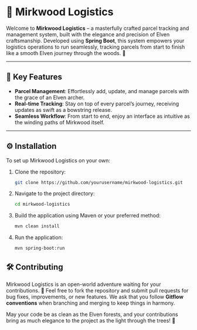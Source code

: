 # 🌿 Mirkwood Logistics

Welcome to **Mirkwood Logistics** – a masterfully crafted parcel tracking and management system, built with the elegance and precision of Elven craftsmanship. Developed using **Spring Boot**, this system empowers your logistics operations to run seamlessly, tracking parcels from start to finish like a smooth Elven journey through the woods. 🌲

---

## 🚚 **Key Features**

- **Parcel Management**: Effortlessly add, update, and manage parcels with the grace of an Elven archer.
- **Real-time Tracking**: Stay on top of every parcel’s journey, receiving updates as swift as a bowstring release.
- **Seamless Workflow**: From start to end, enjoy an interface as intuitive as the winding paths of Mirkwood itself.

---

## ⚙️ **Installation**

To set up Mirkwood Logistics on your own:

1. Clone the repository:
   ```bash
   git clone https://github.com/yourusername/mirkwood-logistics.git

2. Navigate to the project directory:
   ```bash
   cd mirkwood-logistics

3. Build the application using Maven or your preferred method:
   ```bash
   mvn clean install
   
4. Run the application:
   ```bash
   mvn spring-boot:run


## 🛠️ **Contributing**  
Mirkwood Logistics is an open-world adventure waiting for your contributions. 🏹 Feel free to fork the repository and submit pull requests for bug fixes, improvements, or new features. We ask that you follow **Gitflow conventions** when branching and merging to keep things in harmony.

May your code be as clean as the Elven forests, and your contributions bring as much elegance to the project as the light through the trees! 🌟
